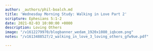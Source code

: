 ```yaml
---
author: _authors/phil-boalch.md
title: 'Wednesday Morning Study: Walking in Love Part 2'
scripture: Ephesians 5:1-2
date: 2021-02-03 10:00:00 +0000
description: Loving Others
image: "/v1612279970/blogbanner_wedam_1920x1080_iqbcem.png"
notes: "/v1613488527/2_walking_in_love_3_loving_others_gfw9ue.pdf"

---
```

